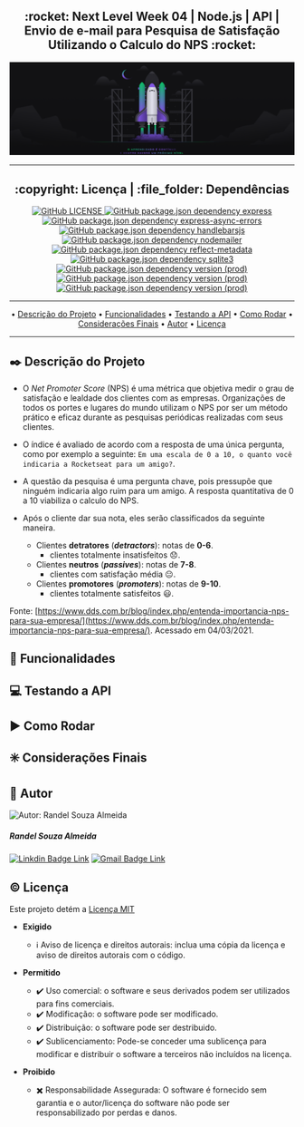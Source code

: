 <div align="center">        
    <h2><strong>:rocket: Next Level Week 04 | Node.js | API | Envio de e-mail para Pesquisa de Satisfação Utilizando o Calculo do NPS :rocket:</strong></h2>    
    <a href="https://app.rocketseat.com.br/" >
        <img src="./src/images_readme/nlw03-.png" alt="Next Level Week 04">
    </a>
</div>

___

<h2 align="center"> :copyright: Licença | :file_folder: Dependências</h2>
<p align="center">

<a href="https://github.com/RandelSouza/next-level-week-4/blob/master/LICENSE" >
    <img alt="GitHub LICENSE" src="https://img.shields.io/github/license/randelsouza/next-level-week-4?style=for-the-badge">
</a>

<a href="https://www.npmjs.com/package/express">
    <img alt="GitHub package.json dependency express" src="https://img.shields.io/github/package-json/dependency-version/randelsouza/next-level-week-4/express?style=for-the-badge">
</a>

<a href="https://www.npmjs.com/package/express-async-errors" >
<img alt="GitHub package.json dependency express-async-errors" src="https://img.shields.io/github/package-json/dependency-version/randelsouza/next-level-week-4/express-async-errors?style=for-the-badge">
</a>

<a href="https://handlebarsjs.com/" >
    <img alt="GitHub package.json dependency handlebarsjs" src="https://img.shields.io/github/package-json/dependency-version/randelsouza/next-level-week-4/handlebars?style=for-the-badge">
</a>

<a href="https://www.npmjs.com/package/nodemailer" >
    <img alt="GitHub package.json dependency nodemailer" src="https://img.shields.io/github/package-json/dependency-version/randelsouza/next-level-week-4/nodemailer?style=for-the-badge">
</a>

<a href="https://www.npmjs.com/package/reflect-metadata" >
    <img alt="GitHub package.json dependency reflect-metadata" src="https://img.shields.io/github/package-json/dependency-version/randelsouza/next-level-week-4/reflect-metadata?style=for-the-badge">
</a>    

<a href="https://www.npmjs.com/package/sqlite3" >
    <img alt="GitHub package.json dependency sqlite3" src="https://img.shields.io/github/package-json/dependency-version/randelsouza/next-level-week-4/sqlite3?style=for-the-badge">
</a>

<a href="https://www.npmjs.com/package/typeorm" >
    <img alt="GitHub package.json dependency version (prod)" src="https://img.shields.io/github/package-json/dependency-version/randelsouza/next-level-week-4/typeorm?style=for-the-badge">
</a>

<a href="https://www.npmjs.com/package/uuid" >
    <img alt="GitHub package.json dependency version (prod)" src="https://img.shields.io/github/package-json/dependency-version/randelsouza/next-level-week-4/uuid?style=for-the-badge">
</a>    

<a href="https://www.npmjs.com/package/yup" >
    <img alt="GitHub package.json dependency version (prod)" src="https://img.shields.io/github/package-json/dependency-version/randelsouza/next-level-week-4/yup?style=for-the-badge">
</a>    
</p>

---

<p align="center" >
 • <a href="#black_nib-descrição-do-projeto">Descrição do Projeto</a> •
 <a href="#nut_and_bolt-funcionalidades">Funcionalidades</a> •
 <a href="#computer-testando-a-api">Testando a API</a> • 
 <a href="#arrow_forward-como-rodar">Como Rodar</a> • 
 <a href="#eight_spoked_asterisk-considerações-finais">Considerações Finais</a> • 
 <a href="#mag_right-autor">Autor</a> • 
 <a href="#copyright-licença">Licença</a>
</p>

---

## :black_nib: Descrição do Projeto
* O *Net Promoter Score* (NPS) é uma métrica que objetiva medir o grau de satisfação e lealdade dos clientes com as empresas. Organizações de todos os portes e lugares do mundo utilizam o NPS por ser um método prático e eficaz durante as pesquisas periódicas realizadas com seus clientes.

* O índice é avaliado de acordo com a resposta de uma única pergunta, como por exemplo a seguinte: `Em uma escala de 0 a 10, o quanto você indicaria a Rocketseat para um amigo?`.

* A questão da pesquisa é uma pergunta chave, pois pressupõe que ninguém indicaria algo ruim para um amigo. A resposta quantitativa de 0 a 10 viabiliza o calculo do NPS.

* Após o cliente dar sua nota, eles serão classificados da seguinte maneira.
    - Clientes **detratores** (***detractors***): notas de **0-6**.
        - clientes totalmente insatisfeitos :disappointed:.
    - Clientes **neutros** (***passives***): notas de **7-8**.
        - clientes com satisfação média :neutral_face:.
    - Clientes **promotores** (***promoters***): notas de **9-10**.
        - clientes totalmente satisfeitos :smiley:.

Fonte: [https://www.dds.com.br/blog/index.php/entenda-importancia-nps-para-sua-empresa/](https://www.dds.com.br/blog/index.php/entenda-importancia-nps-para-sua-empresa/). Acessado em 04/03/2021.

## :nut_and_bolt: Funcionalidades
## :computer: Testando a API
## :arrow_forward: Como Rodar
## :eight_spoked_asterisk: Considerações Finais
## :mag_right: Autor

<p>
<img width="100px;" height="100px;" src="https://avatars.githubusercontent.com/u/30515957?s=460&u=affdd7f0e56343addc3d37c3178e0999d51f7f8e&v=4" alt="Autor: Randel Souza Almeida">
<h5>Randel Souza Almeida</h5>
</p>

[![Linkdin Badge Link](https://img.shields.io/badge/-Randel-0077B5?style=for-the-badge&logo=linkedin&logoColor=white&link=https://www.linkedin.com/in/randelsouza/)](https://www.linkedin.com/in/randelsouza/)
[![Gmail Badge Link](https://img.shields.io/badge/-randelsouza88@gmail.com-D14836?style=for-the-badge&logo=gmail&logoColor=white&link=mailto:randelsouza88@gmail.com)](mailto:randelsouza88@gmail.com)

## :copyright: Licença
Este projeto detém a <a href="https://github.com/RandelSouza/next-level-week-4/blob/master/LICENSE">Licença MIT</a>

* **Exigido**
    - :information_source: Aviso de licença e direitos autorais: inclua uma cópia da licença e aviso de direitos 
autorais com o código.

* **Permitido**
    - :heavy_check_mark: Uso comercial: o software e seus derivados podem ser utilizados para fins comerciais.
    - :heavy_check_mark: Modificação: o software pode ser modificado.
    - :heavy_check_mark: Distribuição: o software pode ser destribuido.
    - :heavy_check_mark: Sublicenciamento: Pode-se conceder uma sublicença para modificar e distribuir o software a terceiros não incluídos na licença.

* **Proibido**
    - :heavy_multiplication_x: Responsabilidade Assegurada: O software é fornecido sem garantia e o autor/licença do software não pode ser responsabilizado por perdas e danos.